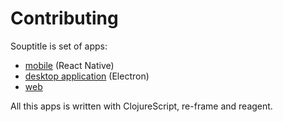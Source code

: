 # Contributing

Souptitle is set of apps:
- [mobile](../apps/mobile/README.md) (React Native)
- [desktop application](../apps/desktop/README.md) (Electron)
- [web](../apps/web/README.md)

All this apps is written with ClojureScript, re-frame and reagent.

